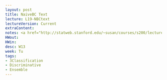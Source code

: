 ```yaml
---
layout: post
title: NaiveBC Text
lecture: L19-NBCtext
lectureVersion: Current
extraContent: 
notes: <a href="http://statweb.stanford.edu/~susan/courses/s200/lectures/lect11.pdf"> Useful  </a> 
HWout: 
HWin: 
desc: W13
week: Tu
tags:
- 3Classification
- Discriminative
- Ensemble
---
```

